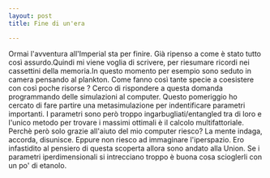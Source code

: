 ```yaml
---
layout: post
title: Fine di un'era

---
```

Ormai l'avventura all'Imperial sta per finire. Già ripenso a come è stato tutto così assurdo.Quindi mi viene voglia di scrivere, per riesumare ricordi nei cassettini della memoria.In questo momento per esempio sono seduto in camera pensando al plankton. Come fanno così tante specie a coesistere con così poche risorse ? Cerco di rispondere a questa domanda programmando delle simulazioni al computer. Questo pomeriggio ho cercato di fare partire una metasimulazione per indentificare parametri importanti. I parametri sono però troppo ingarbugliati/entangled tra di loro e l'unico metodo per trovare i massimi ottimali è il calcolo multifattoriale. Perchè però solo grazie all'aiuto del mio computer riesco? La mente indaga, accorda, disunisce. Eppure non riesco ad immaginare l'iperspazio. Ero infastidito al pensiero di questa scoperta allora sono andato alla Union. Se i parametri iperdimensionali si intrecciano troppo è buona cosa scioglerli con un po' di etanolo.
